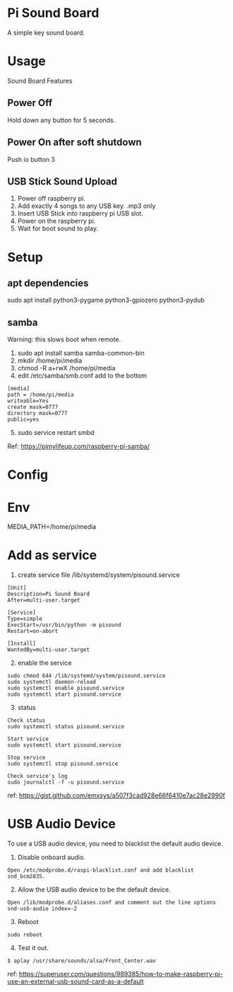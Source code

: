 # Pi Sound Board
A simple key sound board.

# Usage
Sound Board Features

## Power Off
Hold down any button for 5 seconds. 

## Power On after soft shutdown
Push io button 3

## USB Stick Sound Upload
1. Power off raspberry pi.
2. Add exactly 4 songs to any USB key. .mp3 only
3. Insert USB Stick into raspberry pi USB slot.
4. Power on the raspberry pi.
5. Wait for boot sound to play.


# Setup

## apt dependencies
sudo apt install python3-pygame python3-gpiozero python3-pydub

## samba
Warning: this slows boot when remote.
1. sudo apt install samba samba-common-bin
2. mkdir /home/pi/media
3. chmod -R a+rwX /home/pi/media
4. edit /etc/samba/smb.conf add to the bottom
```
[media]
path = /home/pi/media
writeable=Yes
create mask=0777
directory mask=0777
public=yes
```
5. sudo service restart smbd

Ref: https://pimylifeup.com/raspberry-pi-samba/


# Config

# Env

MEDIA_PATH=/home/pi/media


# Add as service
1. create service file /lib/systemd/system/pisound.service
```
[Unit]
Description=Pi Sound Board
After=multi-user.target

[Service]
Type=simple
ExecStart=/usr/bin/python -m pisound
Restart=on-abort

[Install]
WantedBy=multi-user.target
```
2. enable the service
```
sudo chmod 644 /lib/systemd/system/pisound.service
sudo systemctl daemon-reload
sudo systemctl enable pisound.service
sudo systemctl start pisound.service
```
3. status
```
Check status
sudo systemctl status pisound.service

Start service
sudo systemctl start pisound.service

Stop service
sudo systemctl stop pisound.service

Check service's log
sudo journalctl -f -u pisound.service
```

ref: https://gist.github.com/emxsys/a507f3cad928e66f6410e7ac28e2990f

# USB Audio Device
To use a USB audio device, you need to blacklist the default audio device.

1. Disable onboard audio.
```
Open /etc/modprobe.d/raspi-blacklist.conf and add blacklist snd_bcm2835.
```
2. Allow the USB audio device to be the default device.
```
Open /lib/modprobe.d/aliases.conf and comment out the line options snd-usb-audio index=-2
```
3. Reboot
```
sudo reboot
```
4. Test it out.
```
$ aplay /usr/share/sounds/alsa/Front_Center.wav
```

ref: https://superuser.com/questions/989385/how-to-make-raspberry-pi-use-an-external-usb-sound-card-as-a-default
